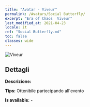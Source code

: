 ```yaml
---
title: "Avatar - Viveur"
permalink: /Avatars/Social Butterfly/
excerpt: "Era of Chaos  Viveur"
last_modified_at: 2021-04-23
locale: it
ref: "Social Butterfly.md"
toc: false
classes: wide
---
```

 ![Viveur](/images/a/avatarFrame_31.png)

## Dettagli

 **Descrizione:**  

 **Tips:** Ottenibile partecipando all'evento 

 **Is available:**  - 


